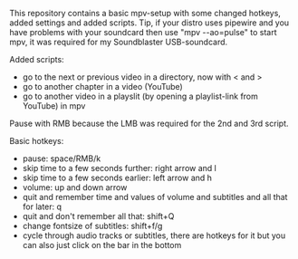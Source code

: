 This repository contains a basic mpv-setup with some changed hotkeys, added settings and added scripts. Tip, if your distro uses pipewire and you have problems with your soundcard then use "mpv --ao=pulse" to start mpv, it was required for my Soundblaster USB-soundcard.

Added scripts: 
- go to the next or previous video in a directory, now with < and > 
- go to another chapter in a video (YouTube)
- go to another video in a playslit (by opening a playlist-link from YouTube) in mpv

Pause with RMB because the LMB was required for the 2nd and 3rd script. 

Basic hotkeys: 
- pause: space/RMB/k
- skip time to a few seconds further: right arrow and l
- skip time to a few seconds earlier: left arrow and h
- volume: up and down arrow
- quit and remember time and values of volume and subtitles and all that for later: q
- quit and don't remember all that: shift+Q
- change fontsize of subtitles: shift+f/g
- cycle through audio tracks or subtitles, there are hotkeys for it but you can also just click on the bar in the bottom 
